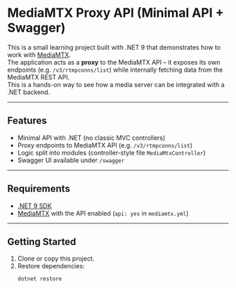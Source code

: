 # MediaMTX Proxy API (Minimal API + Swagger)

This is a small learning project built with .NET 9 that demonstrates how to work with [MediaMTX](https://github.com/bluenviron/mediamtx?tab=readme-ov-file).  
The application acts as a **proxy** to the MediaMTX API – it exposes its own endpoints (e.g. `/v3/rtmpconns/list`) while internally fetching data from the MediaMTX REST API.  
This is a hands-on way to see how a media server can be integrated with a .NET backend.

---

## Features

- Minimal API with .NET (no classic MVC controllers)  
- Proxy endpoints to MediaMTX API (e.g. `/v3/rtmpconns/list`)  
- Logic split into modules (controller-style file `MediaMtxController`)  
- Swagger UI available under `/swagger`  

---

## Requirements

- [.NET 9 SDK](https://dotnet.microsoft.com/download)  
- [MediaMTX](https://github.com/bluenviron/mediamtx?tab=readme-ov-file) with the API enabled (`api: yes` in `mediamtx.yml`)  

---

## Getting Started

1. Clone or copy this project.  
2. Restore dependencies:
   ```bash
   dotnet restore
